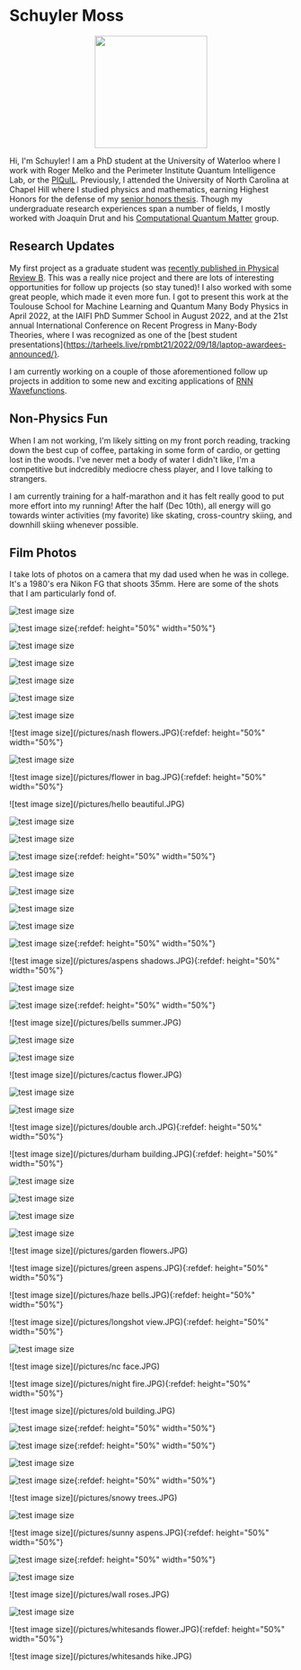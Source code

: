 # Schuyler Moss
   
<p align="center">
   <img width = "200" src = "/pictures/PIshot" />
 </p>


Hi, I'm Schuyler! I am a PhD student at the University of Waterloo where I work with Roger Melko and the Perimeter Institute Quantum Intelligence Lab, or the [PIQuIL](https://perimeterinstitute.ca/perimeter-institute-quantum-intelligence-lab-piquil). Previously, I attended the University of North Carolina at Chapel Hill where I studied physics and mathematics, earning Highest Honors for the defense of my [senior honors thesis](https://cdr.lib.unc.edu/concern/honors_theses/kk91fs099). Though my undergraduate research experiences span a number of fields, I mostly worked with Joaquín Drut and his [Computational Quantum Matter](https://drut.web.unc.edu/) group.
 
## Research Updates

My first project as a graduate student was [recently published in Physical Review B](https://journals.aps.org/prb/abstract/10.1103/PhysRevB.105.205108). This was a really nice project and there are lots of interesting opportunities for follow up projects (so stay tuned)! I also worked with some great people, which made it even more fun. I got to present this work at the Toulouse School for Machine Learning and Quantum Many Body Physics in April 2022, at the IAIFI PhD Summer School in August 2022, and at the 21st annual International Conference on Recent Progress in Many-Body Theories, where I was recognized as one of the [best student presentations]{https://tarheels.live/rpmbt21/2022/09/18/laptop-awardees-announced/}.

I am currently working on a couple of those aforementioned follow up projects in addition to some new and exciting applications of [RNN Wavefunctions](https://journals.aps.org/prresearch/abstract/10.1103/PhysRevResearch.2.023358).

## Non-Physics Fun

When I am not working, I'm likely sitting on my front porch reading, tracking down the best cup of coffee, partaking in some form of cardio, or getting lost in the woods. I've never met a body of water I didn't like, I'm a competitive but indcredibly mediocre chess player, and I love talking to strangers.

I am currently training for a half-marathon and it has felt really good to put more effort into my running! After the half (Dec 10th), all energy will go towards winter activities (my favorite) like skating, cross-country skiing, and downhill skiing whenever possible.

## Film Photos

I take lots of photos on a camera that my dad used when he was in college. It's a 1980's era Nikon FG that shoots 35mm. Here are some of the shots that I am particularly fond of.

![test image size](/pictures/boats.JPG)

![test image size](/pictures/brunch.JPG){:refdef: height="50%" width="50%"}

![test image size](/pictures/castro.JPG)

![test image size](/pictures/church.JPG)

![test image size](/pictures/classroom.JPG)

![test image size](/pictures/cows.JPG)

![test image size](/pictures/crow.JPG)

![test image size](/pictures/nash flowers.JPG){:refdef: height="50%" width="50%"}

![test image size](/pictures/dune.JPG)

![test image size](/pictures/flower in bag.JPG){:refdef: height="50%" width="50%"}

![test image size](/pictures/hello beautiful.JPG)

![test image size](/pictures/horizon.JPG)

![test image size](/pictures/planetarium.JPG)

![test image size](/pictures/IMAC.JPG){:refdef: height="50%" width="50%"}

![test image size](/pictures/protest.JPG)

![test image size](/pictures/quad.JPG)

![test image size](/pictures/stanford.JPG)

![test image size](/pictures/walkerworld.JPG)

![test image size](/pictures/happy.JPG){:refdef: height="50%" width="50%"}

![test image size](/pictures/aspens shadows.JPG){:refdef: height="50%" width="50%"}

![test image size](/pictures/bark.JPG)

![test image size](/pictures/barn.JPG){:refdef: height="50%" width="50%"}

![test image size](/pictures/bells summer.JPG)

![test image size](/pictures/bonfire.JPG)

![test image size](/pictures/bowl.JPG)

![test image size](/pictures/cactus flower.JPG)

![test image size](/pictures/columbine.JPG)

![test image size](/pictures/corona.JPG)

![test image size](/pictures/double arch.JPG){:refdef: height="50%" width="50%"}

![test image size](/pictures/durham building.JPG){:refdef: height="50%" width="50%"}

![test image size](/pictures/fins.JPG)

![test image size](/pictures/fireweed.JPG)

![test image size](/pictures/fish.JPG)

![test image size](/pictures/flamingos.JPG)

![test image size](/pictures/garden flowers.JPG)

![test image size](/pictures/green aspens.JPG){:refdef: height="50%" width="50%"}

![test image size](/pictures/haze bells.JPG){:refdef: height="50%" width="50%"}

![test image size](/pictures/longshot view.JPG){:refdef: height="50%" width="50%"}

![test image size](/pictures/medoc.JPG)

![test image size](/pictures/nc face.JPG)

![test image size](/pictures/night fire.JPG){:refdef: height="50%" width="50%"}

![test image size](/pictures/old building.JPG)

![test image size](/pictures/parrots.JPG){:refdef: height="50%" width="50%"}

![test image size](/pictures/pass.JPG){:refdef: height="50%" width="50%"}

![test image size](/pictures/poppies.JPG)

![test image size](/pictures/punchbowl.JPG){:refdef: height="50%" width="50%"}

![test image size](/pictures/snowy trees.JPG)

![test image size](/pictures/sopris.JPG)

![test image size](/pictures/sunny aspens.JPG){:refdef: height="50%" width="50%"}

![test image size](/pictures/tulips.JPG){:refdef: height="50%" width="50%"}

![test image size](/pictures/van.JPG)

![test image size](/pictures/wall roses.JPG)

![test image size](/pictures/waterfalls.JPG)

![test image size](/pictures/whitesands flower.JPG){:refdef: height="50%" width="50%"}

![test image size](/pictures/whitesands hike.JPG)
